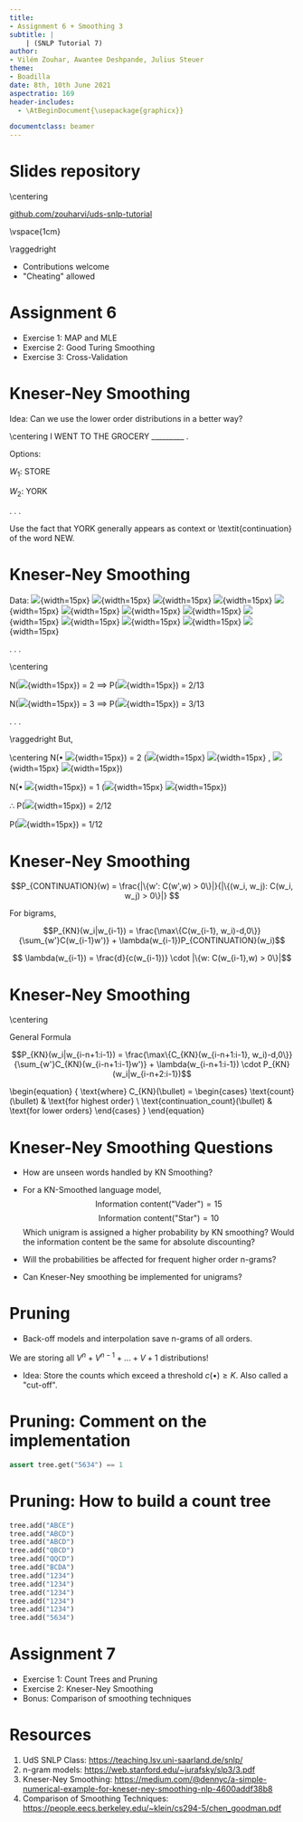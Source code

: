 ```yaml
---
title:
- Assignment 6 + Smoothing 3
subtitle: |
    | (SNLP Tutorial 7)
author:
- Vilém Zouhar, Awantee Deshpande, Julius Steuer
theme:
- Boadilla
date: 8th, 10th June 2021
aspectratio: 169
header-includes:
  - \AtBeginDocument{\usepackage{graphicx}}

documentclass: beamer
---
```


# Slides repository

\centering

[github.com/zouharvi/uds-snlp-tutorial](https://github.com/zouharvi/uds-snlp-tutorial)

\vspace{1cm}

\raggedright 

- Contributions welcome
- "Cheating" allowed

# Assignment 6

- Exercise 1: MAP and MLE
- Exercise 2: Good Turing Smoothing
- Exercise 3: Cross-Validation

# Kneser-Ney Smoothing

Idea: Can we use the lower order distributions in a better way?

\centering
I WENT TO THE GROCERY _________ .

Options:

$W_1$: STORE

$W_2$: YORK

. . .

Use the fact that YORK generally appears as context or \textit{continuation} of the word NEW. 

# Kneser-Ney Smoothing

Data: ![](img/banana.png){width=15px}
![](img/apple.png){width=15px}
![](img/eggplant.png){width=15px}
![](img/banana.png){width=15px}
![](img/cherries.png){width=15px}
![](img/grapes.png){width=15px}
![](img/herb.png){width=15px}
![](img/cherries.png){width=15px}
![](img/grapes.png){width=15px}
![](img/banana.png){width=15px}
![](img/cherries.png){width=15px}
![](img/grapes.png){width=15px}
![](img/apple.png){width=15px}

. . .

\centering 

N(![](img/apple.png){width=15px}) = 2 $\implies$ P(![](img/apple.png){width=15px}) = 2/13

N(![](img/grapes.png){width=15px}) = 3 $\implies$ P(![](img/grapes.png){width=15px}) = 3/13

. . .

\raggedright
But, 

\centering
N($\bullet$ ![](img/apple.png){width=15px}) = 2 (![](img/banana.png){width=15px} ![](img/apple.png){width=15px} , ![](img/grapes.png){width=15px} ![](img/apple.png){width=15px})

N($\bullet$ ![](img/grapes.png){width=15px}) = 1 (![](img/cherries.png){width=15px} ![](img/grapes.png){width=15px})

$\therefore$ P(![](img/apple.png){width=15px}) = 2/12 <!--non-circular corpus-->

P(![](img/grapes.png){width=15px}) = 1/12

# Kneser-Ney Smoothing

$$P_{CONTINUATION}(w) = \frac{|\{w': C(w',w) > 0\}|}{|\{(w_i, w_j): C(w_i, w_j) > 0\}|}  $$ 
<!--the history that precedes our word of interest-->

For bigrams,

$$P_{KN}(w_i|w_{i-1}) = \frac{\max\{C(w_{i-1}, w_i)-d,0\}}{\sum_{w'}C(w_{i-1}w')} + \lambda(w_{i-1})P_{CONTINUATION}(w_i)$$

$$ \lambda(w_{i-1}) = \frac{d}{c(w_{i-1})} \cdot |\{w: C(w_{i-1},w) > 0\}|$$ 
<!--Part 1: Normalised discount, Part 2: #times we apply normalised discount-->

# Kneser-Ney Smoothing

\centering

General Formula

$$P_{KN}(w_i|w_{i-n+1:i-1}) = \frac{\max\{C_{KN}(w_{i-n+1:i-1}, w_i)-d,0\}}{\sum_{w'}C_{KN}(w_{i-n+1:i-1}w')} + \lambda(w_{i-n+1:i-1}) \cdot P_{KN}(w_i|w_{i-n+2:i-1})$$

\begin{equation}
{ \text{where}
  C_{KN}(\bullet) = 
  \begin{cases}
  \text{count}(\bullet) & \text{for highest order} \\
  \text{continuation\_count}(\bullet) & \text{for lower orders}
  \end{cases}
}
\end{equation}

<!--Continuation count = #unique single word contexts for o -->

# Kneser-Ney Smoothing Questions

- How are unseen words handled by KN Smoothing? 
<!-- Back off to uniform distribution
https://stats.stackexchange.com/questions/114863/in-kneser-ney-smoothing-how-are-unseen-words-handled
-->

- For a KN-Smoothed language model,
$$\text{Information content("Vader")} = 15$$
$$\text{Information content("Star")} = 10$$
Which unigram is assigned a higher probability by KN smoothing? Would the information content be the same for absolute discounting?
<!-- p(vader) < p(star) -->

- Will the probabilities be affected for frequent higher order n-grams?
<!--the lower-order model is signficant only when count is small or zero in the higher-order model-->

- Can Kneser-Ney smoothing be implemented for unigrams?
<!--Kneyser-Ney is not designed for smoothing unigrams, because in this case it's nothing but additive smoothing-->

# Pruning

- Back-off models and interpolation save n-grams of all orders.

We are storing all $V^n + V^{n-1} + ... + V + 1$ distributions!

- Idea: Store the counts which exceed a threshold $c(\bullet) \geq K$. Also called a "cut-off".

# Pruning: Comment on the implementation

```python
assert tree.get("5634") == 1
```

# Pruning: How to build a count tree


```python
tree.add("ABCE")
tree.add("ABCD")
tree.add("ABCD")
tree.add("QBCD")
tree.add("QQCD")
tree.add("BCDA")
tree.add("1234")
tree.add("1234")
tree.add("1234")
tree.add("1234")
tree.add("1234")
tree.add("5634")
```


# Assignment 7

- Exercise 1: Count Trees and Pruning
- Exercise 2: Kneser-Ney Smoothing
- Bonus: Comparison of smoothing techniques

# Resources

1. UdS SNLP Class: <https://teaching.lsv.uni-saarland.de/snlp/>
2. n-gram models: <https://web.stanford.edu/~jurafsky/slp3/3.pdf>
3. Kneser-Ney Smoothing: <https://medium.com/@dennyc/a-simple-numerical-example-for-kneser-ney-smoothing-nlp-4600addf38b8>
4. Comparison of Smoothing Techniques: <https://people.eecs.berkeley.edu/~klein/cs294-5/chen_goodman.pdf>